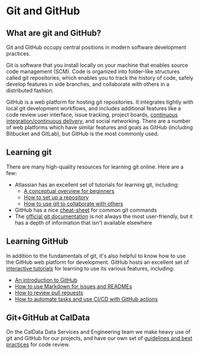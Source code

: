# Git and GitHub

## What are git and GitHub?

Git and GitHub occupy central positions in modern software development practices.

Git is software that you install locally on your machine that enables source code management (SCM).
Code is organized into folder-like structures called git repositories,
which enables you to track the history of code,
safely develop features in side branches,
and collaborate with others in a distributed fashion.

GitHub is a web platform for hosting git repositories.
It integrates tightly with local git development workflows,
and includes additional features like a code review user interface,
issue tracking, project boards,
[continuous integration/continuous delivery](https://www.atlassian.com/continuous-delivery/principles/continuous-integration-vs-delivery-vs-deployment),
and social networking.
There are a number of web platforms which have similar features and goals as GitHub
(including Bitbucket and GitLab), but GitHub is the most commonly used.

## Learning git

There are many high-quality resources for learning git online. Here are a few:

* Atlassian has an excellent set of tutorials for learning git, including:
    * [A conceptual overview for beginners](https://www.atlassian.com/git/tutorials/what-is-version-control)
    * [How to set up a repository](https://www.atlassian.com/git/tutorials/setting-up-a-repository)
    * [How to use git to collaborate with others](https://www.atlassian.com/git/tutorials/syncing)
* GitHub has a nice [cheat-sheet](https://education.github.com/git-cheat-sheet-education.pdf) for common git commands
* The [official git documentation](https://git-scm.com/doc) is not always the most user-friendly, but it has a depth of information that isn't available elsewhere

## Learning GitHub

In addition to the fundamentals of git,
it's also helpful to know how to use the GitHub web platform for development.
GitHub hosts an excellent set of [interactive tutorials](https://skills.github.com/)
for learning to use its various features, including:

* [An introduction to GitHub](https://github.com/skills/introduction-to-github)
* [How to use Markdown for issues and READMEs](https://github.com/skills/communicate-using-markdown)
* [How to review pull requests](https://github.com/skills/review-pull-requests)
* [How to automate tasks and use CI/CD with GitHub actions](https://github.com/skills/hello-github-actions)

## Git+GitHub at CalData

On the CalData Data Services and Engineering team we make heavy use of git and GitHub for our projects,
and have our own set of [guidelines and best practices](../code-review.md) for code review.
